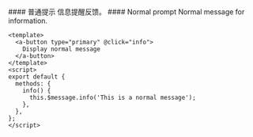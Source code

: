 <cn>
#### 普通提示
信息提醒反馈。
</cn>

<us>
#### Normal prompt
Normal message for information.
</us>

```vue
<template>
  <a-button type="primary" @click="info">
    Display normal message
  </a-button>
</template>
<script>
export default {
  methods: {
    info() {
      this.$message.info('This is a normal message');
    },
  },
};
</script>
```
